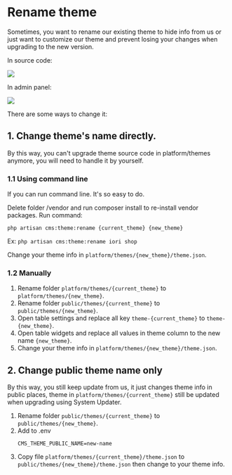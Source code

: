 # Rename theme

Sometimes, you want to rename our existing theme to hide info from us or just want to customize our theme and prevent losing your changes when upgrading to the new version.

In source code:

![](/transp/images/rename-theme/1.png)

In admin panel:

![](/transp/images/rename-theme/2.png)

There are some ways to change it:

## 1. Change theme's name directly.

By this way, you can't upgrade theme source code in platform/themes anymore, you will need to handle it by yourself.

### 1.1 Using command line

If you can run command line. It's so easy to do.

Delete folder /vendor and run composer install to re-install vendor packages.
Run command:

```shell
php artisan cms:theme:rename {current_theme} {new_theme}
```

Ex: `php artisan cms:theme:rename iori shop`

Change your theme info in `platform/themes/{new_theme}/theme.json`.

### 1.2 Manually

1. Rename folder `platform/themes/{current_theme}` to `platform/themes/{new_theme}`.
2. Rename folder `public/themes/{current_theme}` to `public/themes/{new_theme}`.
3. Open table settings and replace all key `theme-{current_theme}` to `theme-{new_theme}`.
4. Open table widgets and replace all values in theme column to the new name `{new_theme}`.
5. Change your theme info in `platform/themes/{new_theme}/theme.json`.


## 2. Change public theme name only

By this way, you still keep update from us, it just changes theme info in public places, theme in `platform/themes/{current_theme}` still be updated when upgrading using System Updater.

1. Rename folder `public/themes/{current_theme}` to `public/themes/{new_theme}`.
2. Add to .env
   ```
   CMS_THEME_PUBLIC_NAME=new-name
   ```
3. Copy file `platform/themes/{current_theme}/theme.json` to `public/themes/{new_theme}/theme.json` then change to your theme info.